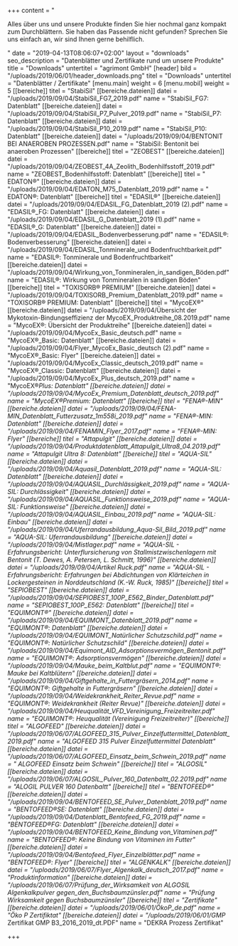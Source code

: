+++
content = "<p>Alles über uns und unsere Produkte finden Sie hier nochmal ganz kompakt zum Durchblättern. Sie haben das Passende nicht gefunden? Sprechen Sie uns einfach an, wir sind Ihnen gerne behilflich.</p>"
date = "2019-04-13T08:06:07+02:00"
layout = "downloads"
seo_description = "Datenblätter und Zertifikate rund um unsere Produkte"
title = "Downloads"
untertitel = "agrimont GmbH"
[header]
bild = "/uploads/2019/06/01/header_downloads.png"
titel = "Downloads"
untertitel = "Datenblätter / Zertifikate"
[menu.main]
weight = 6
[menu.mobil]
weight = 5
[[bereiche]]
titel = "StabiSil"
[[bereiche.dateien]]
datei = "/uploads/2019/09/04/StabiSil_FG7_2019.pdf"
name = "StabiSil_FG7: Datenblatt"
[[bereiche.dateien]]
datei = "/uploads/2019/09/04/StabiSil_P7_Pulver_2019.pdf"
name = "StabiSil_P7: Datenblatt"
[[bereiche.dateien]]
datei = "/uploads/2019/09/04/StabiSil_P10_2019.pdf"
name = "StabiSil_P10: Datenblatt"
[[bereiche.dateien]]
datei = "/uploads/2019/09/04/BENTONIT BEI ANAEROBEN PROZESSEN.pdf"
name = "StabiSil: Bentonit bei anaeroben Prozessen"
[[bereiche]]
titel = "ZEOBEST"
[[bereiche.dateien]]
datei = "/uploads/2019/09/04/ZEOBEST_4A_Zeolith_Bodenhilfsstoff_2019.pdf"
name = "ZEOBEST_Bodenhilfsstoff: Datenblatt"
[[bereiche]]
titel = " EDATON®"
[[bereiche.dateien]]
datei = "/uploads/2019/09/04/EDATON_M75_Datenblatt_2019.pdf"
name = " EDATON®: Datenblatt"
[[bereiche]]
titel = "EDASIL®"
[[bereiche.dateien]]
datei = "/uploads/2019/09/04/EDASIL_FG_Datenblatt_2019 (2).pdf"
name = "EDASIL®_FG: Datenblatt"
[[bereiche.dateien]]
datei = "/uploads/2019/09/04/EDASIL_G_Datenblatt_2019 (1).pdf"
name = "EDASIL®_G: Datenblatt"
[[bereiche.dateien]]
datei = "/uploads/2019/09/04/EDASIL_Bodenverbesserung.pdf"
name = "EDASIL®: Bodenverbesserung"
[[bereiche.dateien]]
datei = "/uploads/2019/09/04/EDASIL_Tonminerale_und Bodenfruchtbarkeit.pdf"
name = "EDASIL®: Tonminerale und Bodenfruchtbarkeit"
[[bereiche.dateien]]
datei = "/uploads/2019/09/04/Wirkung_von_Tonmineralen_in_sandigen_Böden.pdf"
name = "EDASIL®: Wirkung von Tonmineralen in sandigen Böden"
[[bereiche]]
titel = "TOXISORB® PREMIUM"
[[bereiche.dateien]]
datei = "/uploads/2019/09/04/TOXISORB_Premium_Datenblatt_2019.pdf"
name = "TOXISORB® PREMIUM: Datenblatt"
[[bereiche]]
titel = "MycoEX®"
[[bereiche.dateien]]
datei = "/uploads/2019/09/04/Übersicht der Mykotoxin-Bindungseffizienz der MycoEX_Produktreihe_08.2019.pdf"
name = "MycoEX®: Übersicht der Produktreihe"
[[bereiche.dateien]]
datei = "/uploads/2019/09/04/MycoEx_Basic_deutsch.pdf"
name = "MycoEX®_Basic: Datenblatt"
[[bereiche.dateien]]
datei = "/uploads/2019/09/04/Flyer_MycoEx_Basic_deutsch (2).pdf"
name = "MycoEX®_Basic: Flyer"
[[bereiche.dateien]]
datei = "/uploads/2019/09/04/MycoEx_Classic_deutsch_2019.pdf"
name = "MycoEX®_Classic: Datenblatt"
[[bereiche.dateien]]
datei = "/uploads/2019/09/04/MycoEx_Plus_deutsch_2019.pdf"
name = "MycoEX®_Plus: Datenblatt"
[[bereiche.dateien]]
datei = "/uploads/2019/09/04/MycoEx_Premium_Datenblatt_deutsch_2019.pdf"
name = "MycoEX®_Premium: Datenblatt"
[[bereiche]]
titel = "FENA®-MIN"
[[bereiche.dateien]]
datei = "/uploads/2019/09/04/FENA-MIN_Datenblatt_Futterzusatz_1m558i_2019.pdf"
name = "FENA®-MIN: Datenblatt"
[[bereiche.dateien]]
datei = "/uploads/2019/09/04/FENAMIN_Flyer_2017.pdf"
name = "FENA®-MIN: Flyer"
[[bereiche]]
titel = "Attapulgit"
[[bereiche.dateien]]
datei = "/uploads/2019/09/04/Produktdatenblatt_Attapulgit_Ultra8_04.2019.pdf"
name = "Attapulgit Ultra 8: Datenblatt"
[[bereiche]]
titel = "AQUA-SIL"
[[bereiche.dateien]]
datei = "/uploads/2019/09/04/Aquasil_Datenblatt_2019.pdf"
name = "AQUA-SIL: Datenblatt"
[[bereiche.dateien]]
datei = "/uploads/2019/09/04/AQUASIL_Durchlässigkeit_2019.pdf"
name = "AQUA-SIL: Durchlässigkeit"
[[bereiche.dateien]]
datei = "/uploads/2019/09/04/AQUASIL_Funktionsweise_2019.pdf"
name = "AQUA-SIL: Funktionsweise"
[[bereiche.dateien]]
datei = "/uploads/2019/09/04/AQUASIL_Einbau_2019.pdf"
name = "AQUA-SIL: Einbau"
[[bereiche.dateien]]
datei = "/uploads/2019/09/04/Uferrandausbildung_Aqua-Sil_Bild_2019.pdf"
name = "AQUA-SIL: Uferrandausbildung"
[[bereiche.dateien]]
datei = "/uploads/2019/09/04/Mistlager.pdf"
name = "AQUA-SIL - Erfahrungsbericht: Unterflursicherung von Stallmistzwischenlagern mit Bentonit (T. Dewes, A. Petersen, L. Schmitt, 1996)"
[[bereiche.dateien]]
datei = "/uploads/2019/09/04/Artikel Ruck.pdf"
name = "AQUA-SIL - Erfahrungsbericht: Erfahrungen bei Abdichtungen von Klärteichen in Lockergesteinen in Norddeutschland (K.-W. Ruck, 1985)"
[[bereiche]]
titel = "SEPIOBEST"
[[bereiche.dateien]]
datei = "/uploads/2019/09/04/SEPIOBEST_100P_E562_Binder_Datenblatt.pdf"
name = "SEPIOBEST_100P_E562: Datenblatt"
[[bereiche]]
titel = "EQUIMONT®"
[[bereiche.dateien]]
datei = "/uploads/2019/09/04/EQUIMONT_Datenblatt_2019.pdf"
name = "EQUIMONT®: Datenblatt"
[[bereiche.dateien]]
datei = "/uploads/2019/09/04/EQUIMONT_Natürlicher Schutzschild.pdf"
name = "EQUIMONT®: Natürlicher Schutzschild"
[[bereiche.dateien]]
datei = "/uploads/2019/09/04/Equimont_AID_Adsorptionsvermögen_Bentonit.pdf"
name = "EQUIMONT®: Adsorptionsvermögen"
[[bereiche.dateien]]
datei = "/uploads/2019/09/04/Mauke_beim_Kaltblut.pdf"
name = "EQUIMONT®: Mauke bei Kaltblütern"
[[bereiche.dateien]]
datei = "/uploads/2019/09/04/Giftgehalte_in_Futtergräsern_2014.pdf"
name = "EQUIMONT®: Giftgehalte in Futtergräsern"
[[bereiche.dateien]]
datei = "/uploads/2019/09/04/Weidekrankheit_Reiter_Revue.pdf"
name = "EQUIMONT®: Weidekrankheit (Reiter Revue)"
[[bereiche.dateien]]
datei = "/uploads/2019/09/04/Heuqualität_VFD_Vereinigung_Freizeitreiter.pdf"
name = "EQUIMONT®: Heuqualität (Vereinigung Freizeitreiter)"
[[bereiche]]
titel = "ALGOFEED"
[[bereiche.dateien]]
datei = "/uploads/2019/06/07/ALGOFEED_315_Pulver_Einzelfuttermittel_Datenblatt_2019.pdf"
name = "ALGOFEED 315 Pulver Einzelfuttermittel Datenblatt"
[[bereiche.dateien]]
datei = "/uploads/2019/06/07/ALGOFEED_Einsatz_beim_Schwein_2019.pdf"
name = " ALGOFEED Einsatz beim Schwein"
[[bereiche]]
titel = "ALGOSIL"
[[bereiche.dateien]]
datei = "/uploads/2019/06/07/ALGOSIL_Pulver_160_Datenbaltt_02.2019.pdf"
name = "ALOGIL PULVER 160 Datenbaltt"
[[bereiche]]
titel = "BENTOFEED®"
[[bereiche.dateien]]
datei = "/uploads/2019/09/04/BENTOFEED_SE_Pulver_Datenblatt_2019.pdf"
name = "BENTOFEED®_SE: Datenblatt"
[[bereiche.dateien]]
datei = "/uploads/2019/09/04/Datenblatt_Bentofeed_FG_2019.pdf"
name = "BENTOFEED®_FG: Datenblatt"
[[bereiche.dateien]]
datei = "/uploads/2019/09/04/BENTOFEED_Keine_Bindung _von_Vitaminen.pdf"
name = "BENTOFEED®: Keine Bindung von Vitaminen im Futter"
[[bereiche.dateien]]
datei = "/uploads/2019/09/04/Bentofeed_Flyer_Einzelblätter.pdf"
name = "BENTOFEED®: Flyer"
[[bereiche]]
titel = "ALGENKALK"
[[bereiche.dateien]]
datei = "/uploads/2019/06/07/Flyer_Algenkalk_deutsch_2017.pdf"
name = "Produktinformation"
[[bereiche.dateien]]
datei = "/uploads/2019/06/07/Prüfung_der_Wirksamkeit_ von_ ALGOSIL_ Algenkalkpulver_ gegen_den_Buchsbaumzünsler.pdf"
name = "Prüfung Wirksamkeit gegen Buchsbaumzünsler"
[[bereiche]]
titel = "Zertifikate"
[[bereiche.dateien]]
datei = "/uploads/2019/06/01/ÖkoP_de.pdf"
name = "Öko P Zertifiktat"
[[bereiche.dateien]]
datei = "/uploads/2019/06/01/GMP_ Zertifikat GMP B3_2016_2019_dt.PDF"
name = "DEKRA Prozess Zertifikat"

+++
